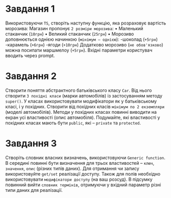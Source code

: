 # Завдання 1

Використовуючи `TS`, створіть наступну функцію, яка розраховує вартість морозива:
Магазин пропонує `2 розміри морозива`:
• Маленький стаканчик (`10грн`)
• Великий стаканчик (`25грн`)
• Морозиво доповнюється однією начинкою (`мінімум – однією`):
-шоколад (`+5грн`)
-карамель (`+6грн`)
-ягоди (`+10грн`)
Додатково морозиво (`не обов'язково`) можна посипати маршмелоу (`+5грн`).
Вхідні параметри користувач вводить через prompt.

# Завдання 2

Створити поняття абстрактного батьківського класу `Car`.
Від нього створити `3 похідні класи` (марки автомобілів) із застосуванням методу `super()`.
У класах використовувати модифікатори як у батьківському класі, і у похідних.
Створити від похідних класів `мінімум по 2 екземпляри` (моделі автомобілів).
Методи у похідних класах повинні виводити на екран усі властивості (опис автомобіля).
Подумайте, які властивості у похідних класах мають бути `public`, які – `private` та `protected`.

# Завдання 3

Створіть словник власних визначень, використовуючи `Generic function`.
В середині повинні бути визначення для трьох властивостей – `ключ`, `значення`, `опис` (різних типів даних).
Для отримання чи запису використовуйте `get/set` реалізації доступу.
Також для полів необхідно використовувати `модифікатори доступу` (на ваш розсуд).
В підсумку повинний вийти `словник термінів`, отримуючи у вхідний параметр різні типи даних для реалізації.
